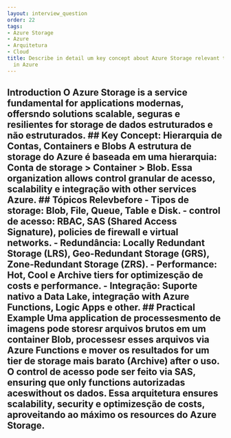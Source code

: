 ```yaml
---
layout: interview_question
order: 22
tags:
- Azure Storage
- Azure
- Arquitetura
- Cloud
title: Describe in detail um key concept about Azure Storage relevant to architecture
  in Azure
---
```


## Introduction O Azure Storage is a service fundamental for applications modernas, offersndo solutions scalable, seguras e resilientes for storage de dados estruturados e não estruturados. ## Key Concept: Hierarquia de Contas, Containers e Blobs A estrutura de storage do Azure é baseada em uma hierarquia: Conta de storage > Container > Blob. Essa organization allows control granular de acesso, scalability e integração with other services Azure. ## Tópicos Relevbefore - **Tipos de storage:** Blob, File, Queue, Table e Disk. - **control de acesso:** RBAC, SAS (Shared Access Signature), policies de firewall e virtual networks. - **Redundância:** Locally Redundant Storage (LRS), Geo-Redundant Storage (GRS), Zone-Redundant Storage (ZRS). - **Performance:** Hot, Cool e Archive tiers for optimizesção de costs e performance. - **Integração:** Suporte nativo a Data Lake, integração with Azure Functions, Logic Apps e other. ## Practical Example Uma application de processesmento de imagens pode storesr arquivos brutos em um container Blob, processesr esses arquivos via Azure Functions e mover os resultados for um tier de storage mais barato (Archive) after o uso. O control de acesso pode ser feito via SAS, ensuring que only functions autorizadas aceswithout os dados. Essa arquitetura ensures scalability, security e optimizesção de costs, aproveitando ao máximo os resources do Azure Storage.